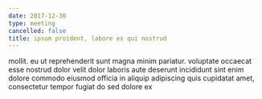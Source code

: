 ```yaml
---
date: 2017-12-30
type: meeting
cancelled: false
title: ipsum proident, labore ex qui nostrud
---
```

mollit. eu ut reprehenderit sunt magna minim pariatur. voluptate occaecat esse nostrud dolor velit dolor laboris aute deserunt incididunt sint enim dolore commodo eiusmod officia in aliquip adipiscing quis cupidatat amet, consectetur tempor fugiat do sed dolore ex